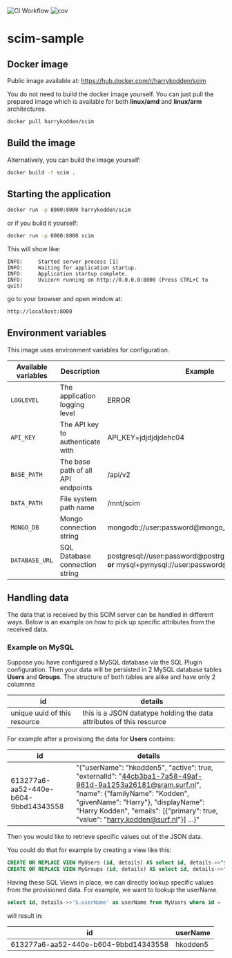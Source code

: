 
![CI Workflow](https://github.com/harrykodden/scim-sample/actions/workflows/ci.yml/badge.svg) ![cov](https://raw.githubusercontent.com/HarryKodden/scim-sample/python-coverage-comment-action-data/badge.svg)
# scim-sample

## Docker image

Public image available at:
https://hub.docker.com/r/harrykodden/scim

You do not need to build the docker image yourself. You can just pull the prepared image which is available for both **linux/amd** and **linux/arm** architectures.


```bash
docker pull harrykodden/scim
```

## Build the image

Alternatively, you can build the image yourself:

```bash
docker build -t scim .
```

## Starting the application

```bash
docker run -p 8000:8000 harrykodden/scim
```

or if you build it yourself:

```bash
docker run -p 8000:8000 scim
```

This will show like:

```log
INFO:     Started server process [1]
INFO:     Waiting for application startup.
INFO:     Application startup complete.
INFO:     Uvicorn running on http://0.0.0.0:8000 (Press CTRL+C to quit)
```

go to your browser and open window at:

```bash
http://localhost:8000
```

## Environment variables

This image uses environment variables for configuration.

| Available variables | Description                                      | Example                                   | Default |
| ------------------- | ------------------------------------------------ | ----------------------------------------- | ------- |
| `LOGLEVEL`          | The application logging level                    | ERROR                                     | INFO    |
| `API_KEY`           | The API key to authenticate with                 | API_KEY=jdjdjdjdehc04                     | secret  |
| `BASE_PATH`         | The base path of all API endpoints               | /api/v2                                   | /       | 
| `DATA_PATH`         | File system path name | /mnt/scim | /tmp    |
| `MONGO_DB`         | Mongo connection string | mongodb://user:password@mongo_host | mongodb://localhost:27017/    |
| `DATABASE_URL`         | SQL Database connection string | postgresql://user:password@postrgres_host:5432/mydb **or** mysql+pymysql://user:password@mysql_host/mydb | sqlite:///scim.sqlite    |

## Handling data

The data that is received by this SCIM server can be handled in different ways. Below is an example on how to pick up specific attributes from the received data.

### Example on MySQL

Suppose you have configured a MySQL database via the SQL Plugin configuration. Then your data will be persisted in 2 MySQL database tables **Users** and **Groups**.
The structure of both tables are alike and have only 2 columnns

| id | details |
 | -- | -- |
| unique uuid of this resource | this is a JSON datatype holding the data attributes of this resource | 

For example after a provisiong the data for **Users** contains:

|id|details|
|--|-------|
|613277a6-aa52-440e-b604-9bbd14343558|"{\"userName\": \"hkodden5\", \"active\": true, \"externalId\": \"44cb3ba1-7a58-49af-961d-9a1253a26181@sram.surf.nl\", \"name\": {\"familyName\": \"Kodden\", \"givenName\": \"Harry\"}, \"displayName\": \"Harry Kodden\", \"emails\": [{\"primary\": true, \"value\": \"harry.kodden@surf.nl\"}] ...}"|

Then you would like to retrieve specific values out of the JSON data.

You could do that for example by creating a view like this:

```sql
CREATE OR REPLACE VIEW MyUsers (id, details) AS select id, details->>"$" from Users;
CREATE OR REPLACE VIEW MyGroups (id, details) AS select id, details->>"$" from Groups;
```

Having these SQL Views in place, we can directly lookup specific values from the provisioned data.
For example, we want to lookup the userName.

```sql
select id, details->>'$.userName' as userName from MyUsers where id = '613277a6-aa52-440e-b604-9bbd14343558';
```

will result in:

| id | userName|
|--| -- |
|613277a6-aa52-440e-b604-9bbd14343558|hkodden5|



